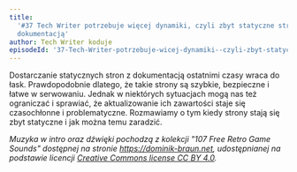 ```yaml
---
title:
  '#37 Tech Writer potrzebuje więcej dynamiki, czyli zbyt statyczne strony z
  dokumentacją'
author: Tech Writer koduje
episodeId: '37-Tech-Writer-potrzebuje-wicej-dynamiki--czyli-zbyt-statyczne-strony-z-dokumentacj-e1b4hht'
---
```


Dostarczanie statycznych stron z dokumentacją ostatnimi czasy wraca do łask.
Prawdopodobnie dlatego, że takie strony są szybkie, bezpieczne i łatwe w
serwowaniu. Jednak w niektórych sytuacjach mogą nas też ograniczać i sprawiać,
że aktualizowanie ich zawartości staje się czasochłonne i problematyczne.
Rozmawiamy o tym kiedy strony stają się zbyt statyczne i jak można temu
zaradzić.

_Muzyka w intro oraz dźwięki pochodzą z kolekcji "107 Free Retro Game Sounds"
dostępnej na stronie <https://dominik-braun.net>, udostępnianej na podstawie
licencji
[Creative Commons license CC BY 4.0](https://creativecommons.org/licenses/by/4.0/)._

